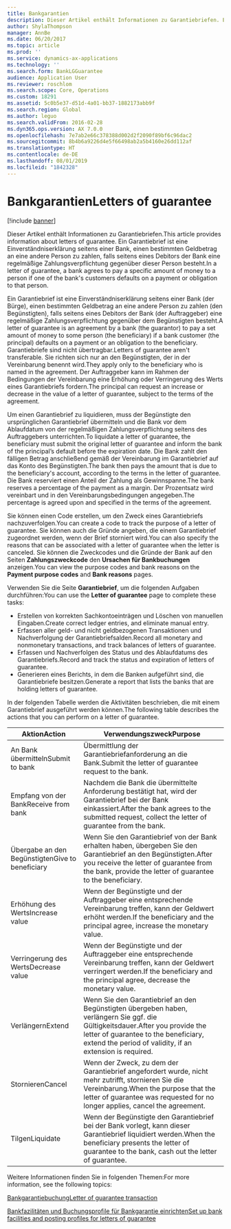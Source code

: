 ```yaml
---
title: Bankgarantien
description: Dieser Artikel enthält Informationen zu Garantiebriefen. Ein Garantiebrief ist eine Einverständniserklärung seitens einer Bank, einen bestimmten Geldbetrag an eine andere Person zu zahlen, falls seitens eines Debitors der Bank eine regelmäßige Zahlungsverpflichtung gegenüber dieser Person besteht.
author: ShylaThompson
manager: AnnBe
ms.date: 06/20/2017
ms.topic: article
ms.prod: ''
ms.service: dynamics-ax-applications
ms.technology: ''
ms.search.form: BankLGGuarantee
audience: Application User
ms.reviewer: roschlom
ms.search.scope: Core, Operations
ms.custom: 18291
ms.assetid: 5c0b5e37-d51d-4a01-bb37-1882173abb9f
ms.search.region: Global
ms.author: leguo
ms.search.validFrom: 2016-02-28
ms.dyn365.ops.version: AX 7.0.0
ms.openlocfilehash: 7e7ab2e66c378388d002d2f2090f89bf6c96dac2
ms.sourcegitcommit: 8b4b6a9226d4e5f66498ab2a5b4160e26dd112af
ms.translationtype: HT
ms.contentlocale: de-DE
ms.lasthandoff: 08/01/2019
ms.locfileid: "1842328"
---
```

# <a name="letters-of-guarantee"></a><span data-ttu-id="dd4e1-104">Bankgarantien</span><span class="sxs-lookup"><span data-stu-id="dd4e1-104">Letters of guarantee</span></span>

[!include [banner](../includes/banner.md)]

<span data-ttu-id="dd4e1-105">Dieser Artikel enthält Informationen zu Garantiebriefen.</span><span class="sxs-lookup"><span data-stu-id="dd4e1-105">This article provides information about letters of guarantee.</span></span> <span data-ttu-id="dd4e1-106">Ein Garantiebrief ist eine Einverständniserklärung seitens einer Bank, einen bestimmten Geldbetrag an eine andere Person zu zahlen, falls seitens eines Debitors der Bank eine regelmäßige Zahlungsverpflichtung gegenüber dieser Person besteht.</span><span class="sxs-lookup"><span data-stu-id="dd4e1-106">In a letter of guarantee, a bank agrees to pay a specific amount of money to a person if one of the bank's customers defaults on a payment or obligation to that person.</span></span> 

<span data-ttu-id="dd4e1-107">Ein Garantiebrief ist eine Einverständniserklärung seitens einer Bank (der Bürge), einen bestimmten Geldbetrag an eine andere Person zu zahlen (den Begünstigten), falls seitens eines Debitors der Bank (der Auftraggeber) eine regelmäßige Zahlungsverpflichtung gegenüber dem Begünstigten besteht.</span><span class="sxs-lookup"><span data-stu-id="dd4e1-107">A letter of guarantee is an agreement by a bank (the guarantor) to pay a set amount of money to some person (the beneficiary) if a bank customer (the principal) defaults on a payment or an obligation to the beneficiary.</span></span> <span data-ttu-id="dd4e1-108">Garantiebriefe sind nicht übertragbar.</span><span class="sxs-lookup"><span data-stu-id="dd4e1-108">Letters of guarantee aren't transferable.</span></span> <span data-ttu-id="dd4e1-109">Sie richten sich nur an den Begünstigten, der in der Vereinbarung benennt wird.</span><span class="sxs-lookup"><span data-stu-id="dd4e1-109">They apply only to the beneficiary who is named in the agreement.</span></span> <span data-ttu-id="dd4e1-110">Der Auftraggeber kann im Rahmen der Bedingungen der Vereinbarung eine Erhöhung oder Verringerung des Werts eines Garantiebriefs fordern.</span><span class="sxs-lookup"><span data-stu-id="dd4e1-110">The principal can request an increase or decrease in the value of a letter of guarantee, subject to the terms of the agreement.</span></span> 

<span data-ttu-id="dd4e1-111">Um einen Garantiebrief zu liquidieren, muss der Begünstigte den ursprünglichen Garantiebrief übermitteln und die Bank vor dem Ablaufdatum von der regelmäßigen Zahlungsverpflichtung seitens des Auftraggebers unterrichten.</span><span class="sxs-lookup"><span data-stu-id="dd4e1-111">To liquidate a letter of guarantee, the beneficiary must submit the original letter of guarantee and inform the bank of the principal’s default before the expiration date.</span></span> <span data-ttu-id="dd4e1-112">Die Bank zahlt den fälligen Betrag anschließend gemäß der Vereinbarung im Garantiebrief auf das Konto des Begünstigten.</span><span class="sxs-lookup"><span data-stu-id="dd4e1-112">The bank then pays the amount that is due to the beneficiary's account, according to the terms in the letter of guarantee.</span></span> <span data-ttu-id="dd4e1-113">Die Bank reserviert einen Anteil der Zahlung als Gewinnspanne.</span><span class="sxs-lookup"><span data-stu-id="dd4e1-113">The bank reserves a percentage of the payment as a margin.</span></span> <span data-ttu-id="dd4e1-114">Der Prozentsatz wird vereinbart und in den Vereinbarungsbedingungen angegeben.</span><span class="sxs-lookup"><span data-stu-id="dd4e1-114">The percentage is agreed upon and specified in the terms of the agreement.</span></span> 

<span data-ttu-id="dd4e1-115">Sie können einen Code erstellen, um den Zweck eines Garantiebriefs nachzuverfolgen.</span><span class="sxs-lookup"><span data-stu-id="dd4e1-115">You can create a code to track the purpose of a letter of guarantee.</span></span> <span data-ttu-id="dd4e1-116">Sie können auch die Gründe angeben, die einem Garantiebrief zugeordnet werden, wenn der Brief storniert wird.</span><span class="sxs-lookup"><span data-stu-id="dd4e1-116">You can also specify the reasons that can be associated with a letter of guarantee when the letter is canceled.</span></span> <span data-ttu-id="dd4e1-117">Sie können die Zweckcodes und die Gründe der Bank auf den Seiten **Zahlungszweckcode** den **Ursachen für Bankbuchungen** anzeigen.</span><span class="sxs-lookup"><span data-stu-id="dd4e1-117">You can view the purpose codes and bank reasons on the **Payment purpose codes** and **Bank reasons** pages.</span></span> 

<span data-ttu-id="dd4e1-118">Verwenden Sie die Seite **Garantiebrief**, um die folgenden Aufgaben durchführen:</span><span class="sxs-lookup"><span data-stu-id="dd4e1-118">You can use the **Letter of guarantee** page to complete these tasks:</span></span>

-   <span data-ttu-id="dd4e1-119">Erstellen von korrekten Sachkontoeinträgen und Löschen von manuellen Eingaben.</span><span class="sxs-lookup"><span data-stu-id="dd4e1-119">Create correct ledger entries, and eliminate manual entry.</span></span>
-   <span data-ttu-id="dd4e1-120">Erfassen aller geld- und nicht geldbezogenen Transaktionen und Nachverfolgung der Garantiebriefsalden.</span><span class="sxs-lookup"><span data-stu-id="dd4e1-120">Record all monetary and nonmonetary transactions, and track balances of letters of guarantee.</span></span>
-   <span data-ttu-id="dd4e1-121">Erfassen und Nachverfolgen des Status und des Ablaufdatums des Garantiebriefs.</span><span class="sxs-lookup"><span data-stu-id="dd4e1-121">Record and track the status and expiration of letters of guarantee.</span></span>
-   <span data-ttu-id="dd4e1-122">Generieren eines Berichts, in dem die Banken aufgeführt sind, die Garantiebriefe besitzen.</span><span class="sxs-lookup"><span data-stu-id="dd4e1-122">Generate a report that lists the banks that are holding letters of guarantee.</span></span>

<span data-ttu-id="dd4e1-123">In der folgenden Tabelle werden die Aktivitäten beschrieben, die mit einem Garantiebrief ausgeführt werden können.</span><span class="sxs-lookup"><span data-stu-id="dd4e1-123">The following table describes the actions that you can perform on a letter of guarantee.</span></span>

| <span data-ttu-id="dd4e1-124">Aktion</span><span class="sxs-lookup"><span data-stu-id="dd4e1-124">Action</span></span>              | <span data-ttu-id="dd4e1-125">Verwendungszweck</span><span class="sxs-lookup"><span data-stu-id="dd4e1-125">Purpose</span></span>                                                                                                                   |
|---------------------|---------------------------------------------------------------------------------------------------------------------------|
| <span data-ttu-id="dd4e1-126">An Bank übermitteln</span><span class="sxs-lookup"><span data-stu-id="dd4e1-126">Submit to bank</span></span>      | <span data-ttu-id="dd4e1-127">Übermittlung der Garantiebriefanforderung an die Bank.</span><span class="sxs-lookup"><span data-stu-id="dd4e1-127">Submit the letter of guarantee request to the bank.</span></span>                                                                       |
| <span data-ttu-id="dd4e1-128">Empfang von der Bank</span><span class="sxs-lookup"><span data-stu-id="dd4e1-128">Receive from bank</span></span>   | <span data-ttu-id="dd4e1-129">Nachdem die Bank die übermittelte Anforderung bestätigt hat, wird der Garantiebrief bei der Bank einkassiert.</span><span class="sxs-lookup"><span data-stu-id="dd4e1-129">After the bank agrees to the submitted request, collect the letter of guarantee from the bank.</span></span>                            |
| <span data-ttu-id="dd4e1-130">Übergabe an den Begünstigten</span><span class="sxs-lookup"><span data-stu-id="dd4e1-130">Give to beneficiary</span></span> | <span data-ttu-id="dd4e1-131">Wenn Sie den Garantiebrief von der Bank erhalten haben, übergeben Sie den Garantiebrief an den Begünstigten.</span><span class="sxs-lookup"><span data-stu-id="dd4e1-131">After you receive the letter of guarantee from the bank, provide the letter of guarantee to the beneficiary.</span></span>              |
| <span data-ttu-id="dd4e1-132">Erhöhung des Werts</span><span class="sxs-lookup"><span data-stu-id="dd4e1-132">Increase value</span></span>      | <span data-ttu-id="dd4e1-133">Wenn der Begünstigte und der Auftraggeber eine entsprechende Vereinbarung treffen, kann der Geldwert erhöht werden.</span><span class="sxs-lookup"><span data-stu-id="dd4e1-133">If the beneficiary and the principal agree, increase the monetary value.</span></span>                                                  |
| <span data-ttu-id="dd4e1-134">Verringerung des Werts</span><span class="sxs-lookup"><span data-stu-id="dd4e1-134">Decrease value</span></span>      | <span data-ttu-id="dd4e1-135">Wenn der Begünstigte und der Auftraggeber eine entsprechende Vereinbarung treffen, kann der Geldwert verringert werden.</span><span class="sxs-lookup"><span data-stu-id="dd4e1-135">If the beneficiary and the principal agree, decrease the monetary value.</span></span>                                                  |
| <span data-ttu-id="dd4e1-136">Verlängern</span><span class="sxs-lookup"><span data-stu-id="dd4e1-136">Extend</span></span>              | <span data-ttu-id="dd4e1-137">Wenn Sie den Garantiebrief an den Begünstigten übergeben haben, verlängern Sie ggf. die Gültigkeitsdauer.</span><span class="sxs-lookup"><span data-stu-id="dd4e1-137">After you provide the letter of guarantee to the beneficiary, extend the period of validity, if an extension is required.</span></span> |
| <span data-ttu-id="dd4e1-138">Stornieren</span><span class="sxs-lookup"><span data-stu-id="dd4e1-138">Cancel</span></span>              | <span data-ttu-id="dd4e1-139">Wenn der Zweck, zu dem der Garantiebrief angefordert wurde, nicht mehr zutrifft, stornieren Sie die Vereinbarung.</span><span class="sxs-lookup"><span data-stu-id="dd4e1-139">When the purpose that the letter of guarantee was requested for no longer applies, cancel the agreement.</span></span>                  |
| <span data-ttu-id="dd4e1-140">Tilgen</span><span class="sxs-lookup"><span data-stu-id="dd4e1-140">Liquidate</span></span>           | <span data-ttu-id="dd4e1-141">Wenn der Begünstigte den Garantiebrief bei der Bank vorlegt, kann dieser Garantiebrief liquidiert werden.</span><span class="sxs-lookup"><span data-stu-id="dd4e1-141">When the beneficiary presents the letter of guarantee to the bank, cash out the letter of guarantee.</span></span>                      |


<span data-ttu-id="dd4e1-142">Weitere Informationen finden Sie in folgenden Themen:</span><span class="sxs-lookup"><span data-stu-id="dd4e1-142">For more information, see the following topics:</span></span>

[<span data-ttu-id="dd4e1-143">Bankgarantiebuchung</span><span class="sxs-lookup"><span data-stu-id="dd4e1-143">Letter of guarantee transaction</span></span>](tasks/letter-guarantee-transaction.md)

[<span data-ttu-id="dd4e1-144">Bankfazilitäten und Buchungsprofile für Bankgarantie einrichten</span><span class="sxs-lookup"><span data-stu-id="dd4e1-144">Set up bank facilities and posting profiles for letters of guarantee</span></span>](tasks/set-up-bank-facilities-posting-profiles.md)


